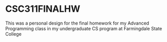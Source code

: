 # CSC311FINALHW
This was a personal design for the final homework for my Advanced Programming class in my undergraduate CS program at Farmingdale State College

